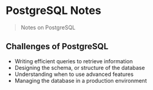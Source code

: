 # PostgreSQL Notes
> Notes on PostgreSQL 

## Challenges of PostgreSQL 

- Writing efficient queries to retrieve information 
- Designing the schema, or structure of the database 
- Understanding when to use advanced features 
- Managing the database in a production environment
